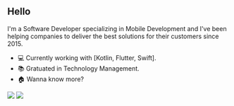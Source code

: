 ## Hello

I'm a Software Developer specializing in Mobile Development and I've been helping companies to deliver the best solutions for their customers since 2015.

- :computer: Currently working with [Kotlin, Flutter, Swift].
- :books: Gratuated in Technology Management.
- :house: Wanna know more?

[<img src="https://img.shields.io/badge/LinkedIn-0077B5?style=for-the-badge&logo=linkedin&logoColor=white" />](https://www.linkedin.com/in/matheus-ribeiro-miranda/) 
[<img src="https://img.shields.io/badge/Website-darkblue?style=for-the-badge&logo=data%3Aimage%2Fpng%3Bbase64%2CiVBORw0KGgoAAAANSUhEUgAAABAAAAAQCAYAAAAf8%2F9hAAAACXBIWXMAAAsTAAALEwEAmpwYAAAAAXNSR0IArs4c6QAAAARnQU1BAACxjwv8YQUAAAJdSURBVHgBhZLLa1NBFMa%2Fuc1t0qtJ25AbEyUmalJLi2mMbYxFMC7E4qIWQRcGIdU%2FQKiIutGo4MKNuhBFW9uFbqzYhRVEDASLddEiiIJUpbYooZYmvpJak3tnnGsw5KU9i%2BHMN785cx5D8A87FrD2CMCg2WxWTJJhtNHScPzgjfhCOSdUu3wyYL0ogI0ArKGuVmdhQCSV%2FDZcjSXlAofJiQ6Z7tzmR1PLJujNdszPJfAsHoMZkit8f3y2mNeVBzjlsznd6%2BzYvb0dxOoG9EascTgx%2Fe4tkh8TFXyF0CJZF9c6bPmNKBV0t8eD1Tm2tGyAQ91bZWqXymV4mz0gsknE9dESvaIHmmWH%2Bm7PpzPhl7NJiHoDvP4OrADuGfcd3b9sBpqd67%2FbLxnEcKS3F7VGC54%2BeYRkKnW1Gls5hQ9dLuTY4M0L70NqxoT6RhlSPcPevs4hjp8l9ujM%2FzNQcpcgqKEj3X5Mjn2BJMto7dygjTdCKRo50VOMFz4SGzhszD0PhngAH4gezCBiS%2FN6tLqdYCLNwzS5Q3nTFakogT3etQem9B3uNjDtLVs7smwjxMlPIKKIrE%2BGjk1DUKZAiDZJMoMfwgGyOTaRz8CUa9K%2BLVT%2BUkoBezWODCwgjtcg9hfIMCuEzxMgX7%2BDUabdcGElvIUSSDB%2BmZK6W2yRB1BZPjHlJ1%2BTPG6K%2B7%2B4r51RkLQCSskV4okNFEr4a%2BrDQJSfniG8DNXmgE6dy%2Fe1xoIadeEPrTLxvBgcO13Sg5IxjvhcqlgbFWRdG5jg49ISE5CgVHigq1t1jbQNTxXzvwHoUMgR2brnDAAAAABJRU5ErkJggg%3D%3D&color=%238479fc" />](https://matheusribeiro.dev) 

<!--
<p> 
  <img align="center" src="https://github-readme-stats.vercel.app/api?username=matheusrmribeiro&show_icons=true&theme=radical" />
</p>
-->
